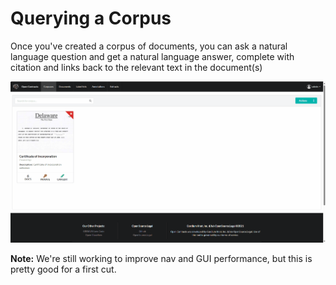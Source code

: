 # Querying a Corpus

Once you've created a corpus of documents, you can ask a natural language question and get a natural language answer, 
complete with citation and links back to the relevant text in the document(s)

![Corpus Query.gif](../assets/images/gifs/Corpus_Query.gif)

**Note:** We're still working to improve nav and GUI performance, but this is pretty good for a first cut. 
